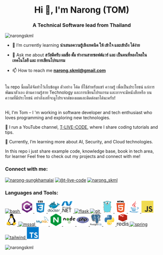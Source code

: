 <h1 align="center">Hi 👋, I'm Narong (TOM)</h1>
<h3 align="center">A Technical Software lead from Thailand</h3>

<p align="left"> <img src="https://komarev.com/ghpvc/?username=narongskml&label=Profile%20views&color=0e75b6&style=flat" alt="narongskml" /> </p>

- 🌱 I’m currently learning **นำเสนอความรู้เชิงเทคนิค ให้ เข้าใจ และเข้าถึง ได้ง่าย**

- 💬 Ask me about **สวัสดีครับ ผมชื่อ ตั้ม ทำงานสายซอฟต์แวร์ และ เป็นคนที่หลงใหลในเทคโนโลยี และ การเขียนโปรแกรม**

- 📫 How to reach me **narong.skml@gmail.com**
<br/>
ใน repo นี้ผมได้จัดทำไว้เก็บข้อมูล ตัวอย่าง โค้ด ที่ใช้สำหรับแชร์ ความรู้ เพื่อเป็นประโยชน์ แก่การพัฒนาตัวเอง
ด้านความรู้สาย Technology และการเขียนโปรแกรม และอาจจะมีหนังสือหรือ บนความที่มีประโยชน์
อย่าลังเลที่จะดูโปรเจกต์ของผมและติดต่อมาได้นะครับ!

##

Hi, I'm Tom – I 'm working in software developer and tech enthusiast who loves programming and exploring new technologies.

🎥 I run a YouTube channel, [T-LIVE-CODE](https://www.youtube.com/@t-live-code), where I share coding tutorials and tips.

🌱 Currently, I’m learning more about AI, Security, and Cloud technologies.

In this repo i just share example code, knowledge base, book in tech area, for learner
Feel free to check out my projects and connect with me!


<h3 align="left">Connect with me:</h3>
<p align="left">
<a href="https://linkedin.com/in/narong-sungkhamalai" target="blank"><img align="center" src="https://raw.githubusercontent.com/rahuldkjain/github-profile-readme-generator/master/src/images/icons/Social/linked-in-alt.svg" alt="narong-sungkhamalai" height="30" width="40" /></a>
<a href="https://www.youtube.com/c/@t-live-code" target="blank"><img align="center" src="https://raw.githubusercontent.com/rahuldkjain/github-profile-readme-generator/master/src/images/icons/Social/youtube.svg" alt="@t-live-code" height="30" width="40" /></a>
<a href="https://www.hackerrank.com/narong_skml" target="blank"><img align="center" src="https://raw.githubusercontent.com/rahuldkjain/github-profile-readme-generator/master/src/images/icons/Social/hackerrank.svg" alt="narong_skml" height="30" width="40" /></a>
</p>



<h3 align="left">Languages and Tools:</h3>
<p align="left"> <a href="https://www.gnu.org/software/bash/" target="_blank" rel="noreferrer"> <img src="https://www.vectorlogo.zone/logos/gnu_bash/gnu_bash-icon.svg" alt="bash" width="40" height="40"/> </a> <a href="https://www.w3schools.com/cs/" target="_blank" rel="noreferrer"> <img src="https://raw.githubusercontent.com/devicons/devicon/master/icons/csharp/csharp-original.svg" alt="csharp" width="40" height="40"/> </a> <a href="https://www.w3schools.com/css/" target="_blank" rel="noreferrer"> <img src="https://raw.githubusercontent.com/devicons/devicon/master/icons/css3/css3-original-wordmark.svg" alt="css3" width="40" height="40"/> </a> <a href="https://www.docker.com/" target="_blank" rel="noreferrer"> <img src="https://raw.githubusercontent.com/devicons/devicon/master/icons/docker/docker-original-wordmark.svg" alt="docker" width="40" height="40"/> </a> <a href="https://dotnet.microsoft.com/" target="_blank" rel="noreferrer"> <img src="https://raw.githubusercontent.com/devicons/devicon/master/icons/dot-net/dot-net-original-wordmark.svg" alt="dotnet" width="40" height="40"/> </a> <a href="https://flask.palletsprojects.com/" target="_blank" rel="noreferrer"> <img src="https://www.vectorlogo.zone/logos/pocoo_flask/pocoo_flask-icon.svg" alt="flask" width="40" height="40"/> </a> <a href="https://git-scm.com/" target="_blank" rel="noreferrer"> <img src="https://www.vectorlogo.zone/logos/git-scm/git-scm-icon.svg" alt="git" width="40" height="40"/> </a> <a href="https://golang.org" target="_blank" rel="noreferrer"> <img src="https://raw.githubusercontent.com/devicons/devicon/master/icons/go/go-original.svg" alt="go" width="40" height="40"/> </a> <a href="https://www.w3.org/html/" target="_blank" rel="noreferrer"> <img src="https://raw.githubusercontent.com/devicons/devicon/master/icons/html5/html5-original-wordmark.svg" alt="html5" width="40" height="40"/> </a> <a href="https://www.java.com" target="_blank" rel="noreferrer"> <img src="https://raw.githubusercontent.com/devicons/devicon/master/icons/java/java-original.svg" alt="java" width="40" height="40"/> </a> <a href="https://developer.mozilla.org/en-US/docs/Web/JavaScript" target="_blank" rel="noreferrer"> <img src="https://raw.githubusercontent.com/devicons/devicon/master/icons/javascript/javascript-original.svg" alt="javascript" width="40" height="40"/> </a> <a href="https://www.linux.org/" target="_blank" rel="noreferrer"> <img src="https://raw.githubusercontent.com/devicons/devicon/master/icons/linux/linux-original.svg" alt="linux" width="40" height="40"/> </a> <a href="https://www.microsoft.com/en-us/sql-server" target="_blank" rel="noreferrer"> <img src="https://www.svgrepo.com/show/303229/microsoft-sql-server-logo.svg" alt="mssql" width="40" height="40"/> </a> <a href="https://www.mysql.com/" target="_blank" rel="noreferrer"> <img src="https://raw.githubusercontent.com/devicons/devicon/master/icons/mysql/mysql-original-wordmark.svg" alt="mysql" width="40" height="40"/> </a> <a href="https://www.nginx.com" target="_blank" rel="noreferrer"> <img src="https://raw.githubusercontent.com/devicons/devicon/master/icons/nginx/nginx-original.svg" alt="nginx" width="40" height="40"/> </a> <a href="https://nodejs.org" target="_blank" rel="noreferrer"> <img src="https://raw.githubusercontent.com/devicons/devicon/master/icons/nodejs/nodejs-original-wordmark.svg" alt="nodejs" width="40" height="40"/> </a> <a href="https://www.php.net" target="_blank" rel="noreferrer"> <img src="https://raw.githubusercontent.com/devicons/devicon/master/icons/php/php-original.svg" alt="php" width="40" height="40"/> </a> <a href="https://www.postgresql.org" target="_blank" rel="noreferrer"> <img src="https://raw.githubusercontent.com/devicons/devicon/master/icons/postgresql/postgresql-original-wordmark.svg" alt="postgresql" width="40" height="40"/> </a> <a href="https://www.python.org" target="_blank" rel="noreferrer"> <img src="https://raw.githubusercontent.com/devicons/devicon/master/icons/python/python-original.svg" alt="python" width="40" height="40"/> </a> <a href="https://redis.io" target="_blank" rel="noreferrer"> <img src="https://raw.githubusercontent.com/devicons/devicon/master/icons/redis/redis-original-wordmark.svg" alt="redis" width="40" height="40"/> </a> <a href="https://spring.io/" target="_blank" rel="noreferrer"> <img src="https://www.vectorlogo.zone/logos/springio/springio-icon.svg" alt="spring" width="40" height="40"/> </a> <a href="https://tailwindcss.com/" target="_blank" rel="noreferrer"> <img src="https://www.vectorlogo.zone/logos/tailwindcss/tailwindcss-icon.svg" alt="tailwind" width="40" height="40"/> </a> <a href="https://www.typescriptlang.org/" target="_blank" rel="noreferrer"> <img src="https://raw.githubusercontent.com/devicons/devicon/master/icons/typescript/typescript-original.svg" alt="typescript" width="40" height="40"/> </a> </p>

<p><img align="center" src="https://github-readme-stats.vercel.app/api/top-langs?username=narongskml&show_icons=true&locale=en&layout=compact" alt="narongskml" /></p>

<!---
narongskml/narongskml is a ✨ special ✨ repository because its `README.md` (this file) appears on your GitHub profile.
You can click the Preview link to take a look at your changes.
--->

